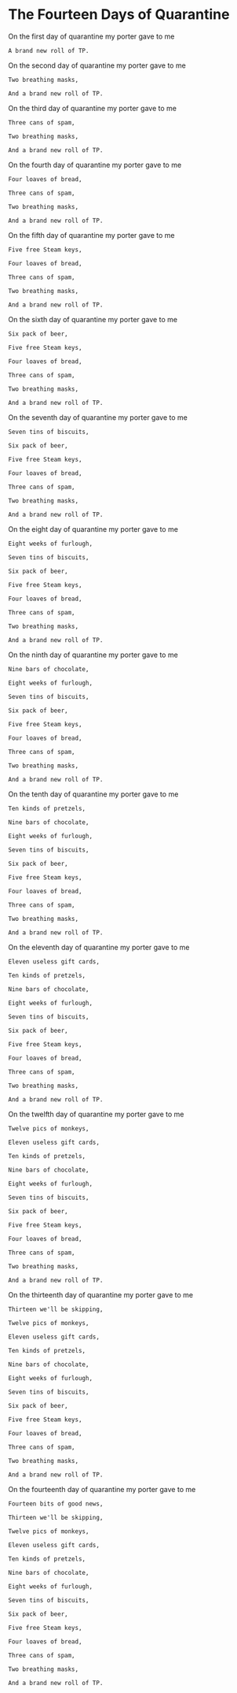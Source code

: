 # The Fourteen Days of Quarantine

On the first day of quarantine my porter gave to me

    A brand new roll of TP.

On the second day of quarantine my porter gave to me

    Two breathing masks,

    And a brand new roll of TP.

On the third day of quarantine my porter gave to me

    Three cans of spam,

    Two breathing masks,

    And a brand new roll of TP.

On the fourth day of quarantine my porter gave to me

    Four loaves of bread,

    Three cans of spam,

    Two breathing masks,

    And a brand new roll of TP.

On the fifth day of quarantine my porter gave to me

    Five free Steam keys,

    Four loaves of bread,

    Three cans of spam,

    Two breathing masks,

    And a brand new roll of TP.

On the sixth day of quarantine my porter gave to me

    Six pack of beer,

    Five free Steam keys,

    Four loaves of bread,

    Three cans of spam,

    Two breathing masks,

    And a brand new roll of TP.

On the seventh day of quarantine my porter gave to me

    Seven tins of biscuits,

    Six pack of beer,

    Five free Steam keys,

    Four loaves of bread,

    Three cans of spam,

    Two breathing masks,

    And a brand new roll of TP.

On the eight day of quarantine my porter gave to me

    Eight weeks of furlough,

    Seven tins of biscuits,

    Six pack of beer,

    Five free Steam keys,

    Four loaves of bread,

    Three cans of spam,

    Two breathing masks,

    And a brand new roll of TP.

On the ninth day of quarantine my porter gave to me

    Nine bars of chocolate,

    Eight weeks of furlough,

    Seven tins of biscuits,

    Six pack of beer,

    Five free Steam keys,

    Four loaves of bread,

    Three cans of spam,

    Two breathing masks,

    And a brand new roll of TP.

On the tenth day of quarantine my porter gave to me

    Ten kinds of pretzels,

    Nine bars of chocolate,

    Eight weeks of furlough,

    Seven tins of biscuits,

    Six pack of beer,

    Five free Steam keys,

    Four loaves of bread,

    Three cans of spam,

    Two breathing masks,

    And a brand new roll of TP.

On the eleventh day of quarantine my porter gave to me

    Eleven useless gift cards,

    Ten kinds of pretzels,

    Nine bars of chocolate,

    Eight weeks of furlough,

    Seven tins of biscuits,

    Six pack of beer,

    Five free Steam keys,

    Four loaves of bread,

    Three cans of spam,

    Two breathing masks,

    And a brand new roll of TP.

On the twelfth day of quarantine my porter gave to me

    Twelve pics of monkeys,

    Eleven useless gift cards,

    Ten kinds of pretzels,

    Nine bars of chocolate,

    Eight weeks of furlough,

    Seven tins of biscuits,

    Six pack of beer,

    Five free Steam keys,

    Four loaves of bread,

    Three cans of spam,

    Two breathing masks,

    And a brand new roll of TP.

On the thirteenth day of quarantine my porter gave to me

    Thirteen we'll be skipping,

    Twelve pics of monkeys,

    Eleven useless gift cards,

    Ten kinds of pretzels,

    Nine bars of chocolate,

    Eight weeks of furlough,

    Seven tins of biscuits,

    Six pack of beer,

    Five free Steam keys,

    Four loaves of bread,

    Three cans of spam,

    Two breathing masks,

    And a brand new roll of TP.

On the fourteenth day of quarantine my porter gave to me

    Fourteen bits of good news,

    Thirteen we'll be skipping,

    Twelve pics of monkeys,

    Eleven useless gift cards,

    Ten kinds of pretzels,

    Nine bars of chocolate,

    Eight weeks of furlough,

    Seven tins of biscuits,

    Six pack of beer,

    Five free Steam keys,

    Four loaves of bread,

    Three cans of spam,

    Two breathing masks,

    And a brand new roll of TP.
